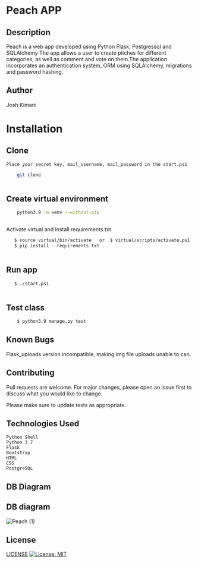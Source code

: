 # Peach APP

## Description

Peach is a web app developed using Python Flask, Postgressql and SQLAlchemy The app allows a user to create pitches for different categories, as well as comment and vote on them.The application incorporates an authentication system, ORM using SQLAlchemy, migrations and password hashing.

## Author

Josh Kimani



# Installation

## Clone
    Place your secret key, mail_username, mail_password in the start.ps1
```bash
    git clone 
    
```
##  Create virtual environment
```bash
    python3.9 -m venv --without-pip
    
```
Activate virtual and install requirements.txt
```bash
   $ source virtual/bin/activate   or  $ virtual/scripts/activate.ps1 
   $ pip install - requirements.txt
    
```

## Run app
```bash
   $ ./start.ps1
    
```

## Test class

```bash
    $ python3.9 manage.py test
```
## Known Bugs
Flask_uploads version incompatible, making img file uploads unable to can. 

## Contributing

Pull requests are welcome. For major changes, please open an issue first to discuss what you would like to change.

Please make sure to update tests as appropriate.

## Technologies Used
    Python Shell
    Python 3.7
    Flask 
    Bootstrap
    HTML
    CSS
    PostgreSQL

## DB Diagram
## DB diagram
![Peach (1)]()

## License
[LICENSE](LICENSE)
[![License: MIT](https://img.shields.io/badge/License-MIT-yellow.svg)](https://opensource.org/licenses/MIT)


